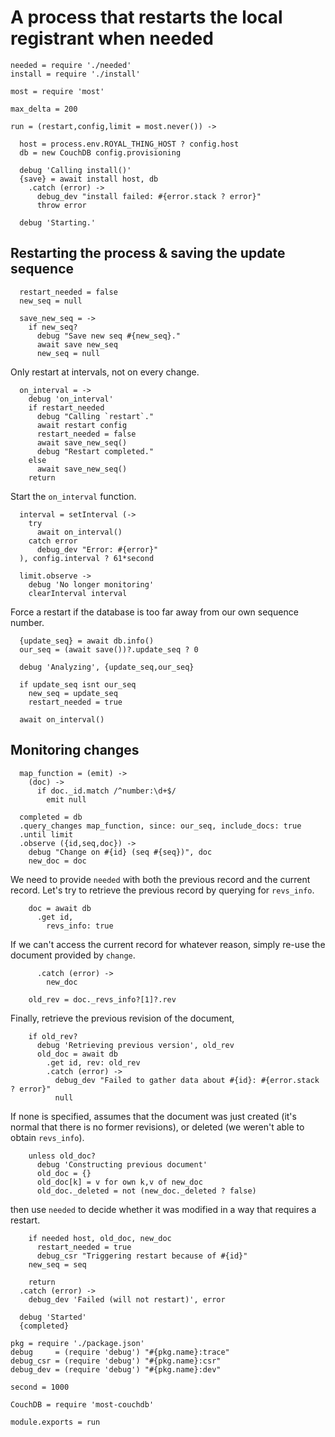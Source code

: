 A process that restarts the local registrant when needed
========================================================

    needed = require './needed'
    install = require './install'

    most = require 'most'

    max_delta = 200

    run = (restart,config,limit = most.never()) ->

      host = process.env.ROYAL_THING_HOST ? config.host
      db = new CouchDB config.provisioning

      debug 'Calling install()'
      {save} = await install host, db
        .catch (error) ->
          debug_dev "install failed: #{error.stack ? error}"
          throw error

      debug 'Starting.'

Restarting the process & saving the update sequence
---------------------------------------------------

      restart_needed = false
      new_seq = null

      save_new_seq = ->
        if new_seq?
          debug "Save new seq #{new_seq}."
          await save new_seq
          new_seq = null

Only restart at intervals, not on every change.

      on_interval = ->
        debug 'on_interval'
        if restart_needed
          debug "Calling `restart`."
          await restart config
          restart_needed = false
          await save_new_seq()
          debug "Restart completed."
        else
          await save_new_seq()
        return

Start the `on_interval` function.

      interval = setInterval (->
        try
          await on_interval()
        catch error
          debug_dev "Error: #{error}"
      ), config.interval ? 61*second

      limit.observe ->
        debug 'No longer monitoring'
        clearInterval interval

Force a restart if the database is too far away from our own sequence number.

      {update_seq} = await db.info()
      our_seq = (await save())?.update_seq ? 0

      debug 'Analyzing', {update_seq,our_seq}

      if update_seq isnt our_seq
        new_seq = update_seq
        restart_needed = true

      await on_interval()

Monitoring changes
------------------

      map_function = (emit) ->
        (doc) ->
          if doc._id.match /^number:\d+$/
            emit null

      completed = db
      .query_changes map_function, since: our_seq, include_docs: true
      .until limit
      .observe ({id,seq,doc}) ->
        debug "Change on #{id} (seq #{seq})", doc
        new_doc = doc

We need to provide `needed` with both the previous record and the current record. Let's try to retrieve the previous record by querying for `revs_info`.

        doc = await db
          .get id,
            revs_info: true

If we can't access the current record for whatever reason, simply re-use the document provided by `change`.

          .catch (error) ->
            new_doc

        old_rev = doc._revs_info?[1]?.rev

Finally, retrieve the previous revision of the document,

        if old_rev?
          debug 'Retrieving previous version', old_rev
          old_doc = await db
            .get id, rev: old_rev
            .catch (error) ->
              debug_dev "Failed to gather data about #{id}: #{error.stack ? error}"
              null

If none is specified, assumes that the document was just created (it's normal that there is no former revisions), or deleted (we weren't able to obtain `revs_info`).

        unless old_doc?
          debug 'Constructing previous document'
          old_doc = {}
          old_doc[k] = v for own k,v of new_doc
          old_doc._deleted = not (new_doc._deleted ? false)

then use `needed` to decide whether it was modified in a way that requires a restart.

        if needed host, old_doc, new_doc
          restart_needed = true
          debug_csr "Triggering restart because of #{id}"
        new_seq = seq

        return
      .catch (error) ->
        debug_dev 'Failed (will not restart)', error

      debug 'Started'
      {completed}

    pkg = require './package.json'
    debug     = (require 'debug') "#{pkg.name}:trace"
    debug_csr = (require 'debug') "#{pkg.name}:csr"
    debug_dev = (require 'debug') "#{pkg.name}:dev"

    second = 1000

    CouchDB = require 'most-couchdb'

    module.exports = run
